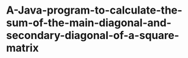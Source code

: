 # A-Java-program-to-calculate-the-sum-of-the-main-diagonal-and-secondary-diagonal-of-a-square-matrix